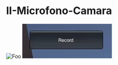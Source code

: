 # II-Microfono-Camara

![Foo](https://github.com/alu0101127163/II-Microfono-Camara/blob/main/img/Camara.gif)
![Foo](https://github.com/alu0101127163/II-Microfono-Camara/blob/main/img/Micro.gif)
